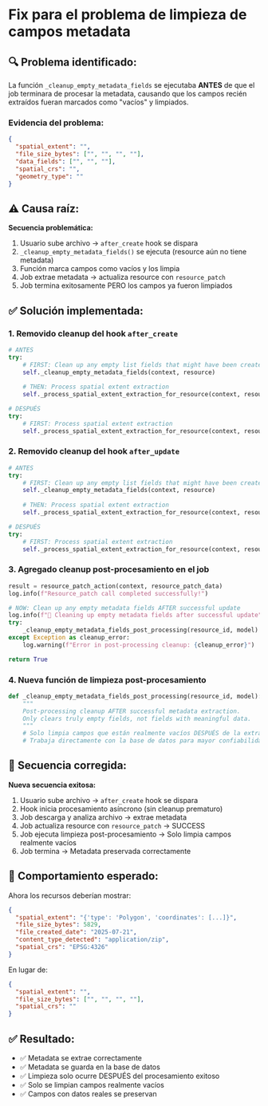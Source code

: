 # Fix para el problema de limpieza de campos metadata

## 🔍 Problema identificado:

La función `_cleanup_empty_metadata_fields` se ejecutaba **ANTES** de que el job terminara de procesar la metadata, causando que los campos recién extraídos fueran marcados como "vacíos" y limpiados.

### Evidencia del problema:
```json
{
  "spatial_extent": "",
  "file_size_bytes": ["", "", "", ""],
  "data_fields": ["", "", ""],
  "spatial_crs": "",
  "geometry_type": ""
}
```

## ⚠️ Causa raíz:

**Secuencia problemática:**
1. Usuario sube archivo → `after_create` hook se dispara
2. `_cleanup_empty_metadata_fields()` se ejecuta (resource aún no tiene metadata)
3. Función marca campos como vacíos y los limpia
4. Job extrae metadata → actualiza resource con `resource_patch`
5. Job termina exitosamente PERO los campos ya fueron limpiados

## ✅ Solución implementada:

### 1. **Removido cleanup del hook `after_create`**
```python
# ANTES
try:
    # FIRST: Clean up any empty list fields that might have been created
    self._cleanup_empty_metadata_fields(context, resource)
    
    # THEN: Process spatial extent extraction  
    self._process_spatial_extent_extraction_for_resource(context, resource)

# DESPUÉS  
try:
    # FIRST: Process spatial extent extraction
    self._process_spatial_extent_extraction_for_resource(context, resource)
```

### 2. **Removido cleanup del hook `after_update`**
```python
# ANTES
try:
    # FIRST: Clean up any empty list fields that might have been created
    self._cleanup_empty_metadata_fields(context, resource)
    
    # THEN: Process spatial extent extraction
    self._process_spatial_extent_extraction_for_resource(context, resource)

# DESPUÉS
try:
    # FIRST: Process spatial extent extraction  
    self._process_spatial_extent_extraction_for_resource(context, resource)
```

### 3. **Agregado cleanup post-procesamiento en el job**
```python
result = resource_patch_action(context, resource_patch_data)
log.info(f"Resource_patch call completed successfully!")

# NOW: Clean up any empty metadata fields AFTER successful update
log.info(f"🧹 Cleaning up empty metadata fields after successful update")
try:
    _cleanup_empty_metadata_fields_post_processing(resource_id, model)
except Exception as cleanup_error:
    log.warning(f"Error in post-processing cleanup: {cleanup_error}")

return True
```

### 4. **Nueva función de limpieza post-procesamiento**
```python
def _cleanup_empty_metadata_fields_post_processing(resource_id, model):
    """
    Post-processing cleanup AFTER successful metadata extraction.
    Only clears truly empty fields, not fields with meaningful data.
    """
    # Solo limpia campos que están realmente vacíos DESPUÉS de la extracción
    # Trabaja directamente con la base de datos para mayor confiabilidad
```

## 🚀 Secuencia corregida:

**Nueva secuencia exitosa:**
1. Usuario sube archivo → `after_create` hook se dispara
2. Hook inicia procesamiento asíncrono (sin cleanup prematuro)
3. Job descarga y analiza archivo → extrae metadata
4. Job actualiza resource con `resource_patch` → SUCCESS
5. Job ejecuta limpieza post-procesamiento → Solo limpia campos realmente vacíos
6. Job termina → Metadata preservada correctamente

## 🧪 Comportamiento esperado:

Ahora los recursos deberían mostrar:
```json
{
  "spatial_extent": "{'type': 'Polygon', 'coordinates': [...]}",
  "file_size_bytes": 5829,
  "file_created_date": "2025-07-21",
  "content_type_detected": "application/zip",
  "spatial_crs": "EPSG:4326"
}
```

En lugar de:
```json
{
  "spatial_extent": "",
  "file_size_bytes": ["", "", "", ""],
  "spatial_crs": ""
}
```

## ✅ Resultado:
- ✅ Metadata se extrae correctamente
- ✅ Metadata se guarda en la base de datos  
- ✅ Limpieza solo ocurre DESPUÉS del procesamiento exitoso
- ✅ Solo se limpian campos realmente vacíos
- ✅ Campos con datos reales se preservan
